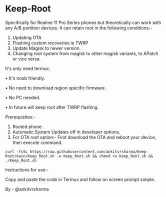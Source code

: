 # Keep-Root
Specifically for Realme 11 Pro Series phones but theoretically can work with any A/B partition devices.
It can retain root in the following conditions:-
1. Updating OTA
2. Flashing custom recoveries ie TWRP
3. Update Magisk to newer version.
4. Changing root system from magisk to other magisk variants, to APatch or vice versa.

It's only need termux.

• It's noob friendly.

• No need to download region specific firmware. 

• No PC needed.

• In future will keep root after TWRP flashing.

Prerequisites:-
1. Rooted phone.
2. Automatic System Updates off in developer options.
3. For OTA root option:- First download the OTA and reboot your device, then execute command.
```
curl -fsSL https://raw.githubusercontent.com/ankitvrsharma/Keep-Root/main/Keep_Root.sh -o Keep_Root.sh && chmod +x Keep_Root.sh && ./Keep_Root.sh
```

Instructions for use:-

Copy and paste the code in Termux and follow on screen prompt simple.

By - @ankitvrsharma
